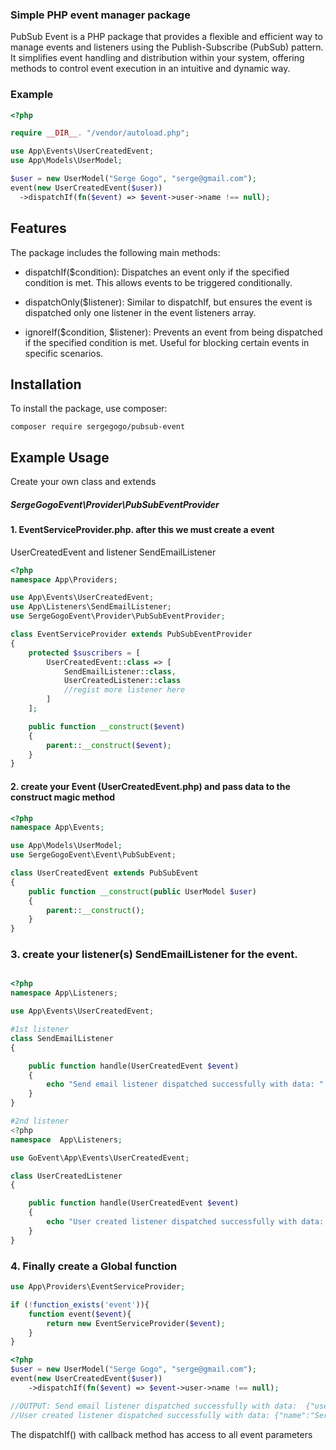 ### Simple PHP event manager package

PubSub Event is a PHP package that provides a flexible and efficient way to manage events and listeners using the Publish-Subscribe (PubSub) pattern. It simplifies event handling and distribution within your system, offering methods to control event execution in an intuitive and dynamic way.

### Example
```php
<?php

require __DIR__. "/vendor/autoload.php";

use App\Events\UserCreatedEvent;
use App\Models\UserModel;

$user = new UserModel("Serge Gogo", "serge@gmail.com");
event(new UserCreatedEvent($user))
  ->dispatchIf(fn($event) => $event->user->name !== null);
```

## Features

The package includes the following main methods:

- dispatchIf($condition): Dispatches an event only if the specified condition is met. This allows events to be triggered conditionally.

- dispatchOnly($listener): Similar to dispatchIf, but ensures the event is dispatched only one listener in the event listeners array.

- ignoreIf($condition, $listener): Prevents an event from being dispatched if the specified condition is met. Useful for blocking certain events in specific scenarios.

## Installation

To install the package, use composer:
```
composer require sergegogo/pubsub-event

```

## Example Usage
Create your own class and extends 
##### SergeGogoEvent\Provider\PubSubEventProvider
#### 1. EventServiceProvider.php. after this we must create a event 
UserCreatedEvent and listener SendEmailListener
```php
<?php
namespace App\Providers;

use App\Events\UserCreatedEvent;
use App\Listeners\SendEmailListener;
use SergeGogoEvent\Provider\PubSubEventProvider;

class EventServiceProvider extends PubSubEventProvider
{
    protected $suscribers = [
        UserCreatedEvent::class => [
            SendEmailListener::class,
            UserCreatedListener::class
            //regist more listener here
        ]
    ];

    public function __construct($event)
    {
        parent::__construct($event);
    }
}
```
#### 2. create your Event (UserCreatedEvent.php) and pass data to the construct magic method

```php
<?php
namespace App\Events;

use App\Models\UserModel;
use SergeGogoEvent\Event\PubSubEvent;

class UserCreatedEvent extends PubSubEvent
{
    public function __construct(public UserModel $user)
    {
        parent::__construct();
    }
}
```
### 3. create your listener(s) SendEmailListener for the event.
```php

<?php
namespace App\Listeners;

use App\Events\UserCreatedEvent;

#1st listener
class SendEmailListener
{

    public function handle(UserCreatedEvent $event)
    {
        echo "Send email listener dispatched successfully with data: " . json_encode($event);
    }
}

#2nd listener
<?php
namespace  App\Listeners;

use GoEvent\App\Events\UserCreatedEvent;

class UserCreatedListener
{

    public function handle(UserCreatedEvent $event)
    {
        echo "User created listener dispatched successfully with data: " . json_encode($event->user) . PHP_EOL;
    }
}
```
### 4. Finally create a Global function
```php
use App\Providers\EventServiceProvider;

if (!function_exists('event')){
    function event($event){
        return new EventServiceProvider($event);
    }
}
```

```php
<?php
$user = new UserModel("Serge Gogo", "serge@gmail.com");
event(new UserCreatedEvent($user))
    ->dispatchIf(fn($event) => $event->user->name !== null);

//OUTPUT: Send email listener dispatched successfully with data:  {"user":{"name":"Serge Gogo","email":"serge@gmail.com"}},
//User created listener dispatched successfully with data: {"name":"Serge Gogo","email":"serge@gmail.com"}
```
The dispatchIf() with callback method has access to all event parameters
